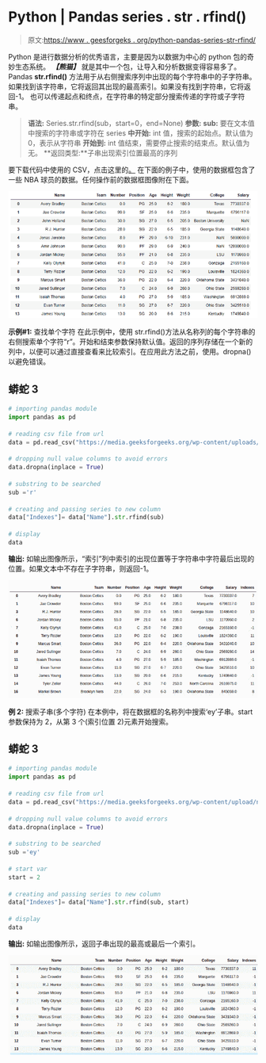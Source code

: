# Python | Pandas series . str . rfind()

> 原文:[https://www . geesforgeks . org/python-pandas-series-str-rfind/](https://www.geeksforgeeks.org/python-pandas-series-str-rfind/)

Python 是进行数据分析的优秀语言，主要是因为以数据为中心的 python 包的奇妙生态系统。 ***【熊猫】*** 就是其中一个包，让导入和分析数据变得容易多了。
Pandas **str.rfind()** 方法用于从右侧搜索序列中出现的每个字符串中的子字符串。如果找到该字符串，它将返回其出现的最高索引。如果没有找到字符串，它将返回-1。
也可以传递起点和终点，在字符串的特定部分搜索传递的字符或子字符串。

> **语法:** Series.str.rfind(sub，start=0，end=None)
> **参数:**
> **sub:** 要在文本值中搜索的字符串或字符在 series
> **中开始:** int 值，搜索的起始点。默认值为 0，表示从字符串
> **开始到:** int 值结束，需要停止搜索的结束点。默认值为无。
> **返回类型:**子串出现索引位置最高的序列

要下载代码中使用的 CSV，点击这里的[。](https://media.geeksforgeeks.org/wp-content/uploads/nba.csv)
在下面的例子中，使用的数据框包含了一些 NBA 球员的数据。任何操作前的数据框图像附在下面。

![](img/c703b6e6ac40ae8a3fdeceb5ba3a4d4c.png)

**示例#1:** 查找单个字符
在此示例中，使用 str.rfind()方法从名称列的每个字符串的右侧搜索单个字符“r”。开始和结束参数保持默认值。返回的序列存储在一个新的列中，以便可以通过直接查看来比较索引。在应用此方法之前，使用。dropna()以避免错误。

## 蟒蛇 3

```py
# importing pandas module
import pandas as pd

# reading csv file from url
data = pd.read_csv("https://media.geeksforgeeks.org/wp-content/uploads/nba.csv")

# dropping null value columns to avoid errors
data.dropna(inplace = True)

# substring to be searched
sub ='r'

# creating and passing series to new column
data["Indexes"]= data["Name"].str.rfind(sub)

# display
data
```

**输出:**
如输出图像所示，“索引”列中索引的出现位置等于字符串中字符最后出现的位置。如果文本中不存在子字符串，则返回-1。

![](img/a2d873933a171e1e1eae08e851f57015.png)

**例 2:** 搜索子串(多个字符)
在本例中，将在数据框的名称列中搜索‘ey’子串。start 参数保持为 2，从第 3 个(索引位置 2)元素开始搜索。

## 蟒蛇 3

```py
# importing pandas module
import pandas as pd

# reading csv file from url
data = pd.read_csv("https://media.geeksforgeeks.org/wp-content/upload/nba.csv")

# dropping null value columns to avoid errors
data.dropna(inplace = True)

# substring to be searched
sub ='ey'

# start var
start = 2

# creating and passing series to new column
data["Indexes"]= data["Name"].str.rfind(sub, start)

# display
data
```

**输出:**
如输出图像所示，返回子串出现的最高或最后一个索引。

![](img/22ae89fc86e8bd8c6a51241b72a0c8d0.png)